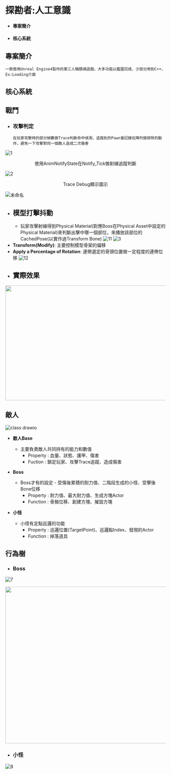 # 探勘者:人工意識
 - #### 專案簡介
 - #### 核心系統

## 專案簡介
    一款使用Unreal Engine4製作的第三人稱類魂遊戲，大多功能以藍圖完成，少部分用到C++，Ex:Loading介面
## 核心系統 
## 戰鬥

- ### 攻擊判定
      在玩家攻擊時的部分幀數做Trace判斷命中偵測，追蹤到的Pawn會記錄在陣列做排除的動作，避免一下攻擊對同一個敵人造成二次傷害

![1](https://user-images.githubusercontent.com/92261914/169288821-63445e1d-c1b6-4b99-9707-bea0d6e65669.png)
<p align="center">
  使用AnimNotifyState在Notify_Tick做射線追蹤判斷
</p>  

![2](https://user-images.githubusercontent.com/92261914/169289633-a035a640-874b-4d85-85f2-4f5e586b3ae4.png)
<p align="center">
  Trace Debug顯示圖示
</p>

![未命名](https://user-images.githubusercontent.com/92261914/169541840-1bf8d735-2540-49f1-b23b-ff5bb952c55b.png)

- ## 模型打擊抖動
  - 玩家攻擊射線得到Physical Material(對應Boss在Physical Asset中設定的Physical Material)來判斷出擊中哪一個部位，來播放該部位的CachedPose(以實作過Transform Bone)
![11](https://user-images.githubusercontent.com/92261914/169337069-84080e45-7693-4807-8969-4a3a9f92c730.png)
![3](https://user-images.githubusercontent.com/92261914/169292229-11c1729b-0556-4936-9c8a-67fe6a6a622a.png)
 - **Transform(Modify)**:
   主要控制模型骨架的偏移
 - **Apply a Percentage of Rotation**:
   連帶選定的骨頭位置做一定程度的連帶位移
![12](https://user-images.githubusercontent.com/92261914/169313210-52abd141-72a8-473c-a5e1-0bc0e3e48950.png)
- ## 實際效果
<p align="center">
  <img width="640" height="360" src="https://user-images.githubusercontent.com/92261914/169323349-9552c2f9-4db2-41a2-a0e1-48377d74ade9.gif">
</p>


## 敵人
![class drawio](https://user-images.githubusercontent.com/92261914/169532363-04c49354-ff19-42d0-922c-7460a738fa2b.png)
 - **敵人Base**
   - 主要負責敵人共同持有的能力和數值
      - Property : 血量、狀態、護甲、傷害
      - Fuction : 鎖定玩家、攻擊Trace追蹤、造成傷害

 - **Boss**
    - Boss才有的設定 - 受傷後累積的耐力值、二階段生成的小怪、受擊後Bone位移
      - Property : 耐力值、最大耐力值、生成方塊Actor
      - Function : 骨骼位移、創建方塊、摧毀方塊

 - **小怪**
    - 小怪有定點巡邏的功能
      - Property : 巡邏位置(TargetPoint)、巡邏點Index、發現的Actor
      - Function : 掉落道具

## 行為樹
 - ### Boss
![7](https://user-images.githubusercontent.com/92261914/169297080-c695cf94-cebc-46a5-b7d9-7039abef5ffc.png)
<p align="center">
  <img width="721" height="491" src="https://user-images.githubusercontent.com/92261914/169331793-f972341e-6878-4ad9-be45-9eeff88fd04a.png">
</p>

 - ### 小怪
![8](https://user-images.githubusercontent.com/92261914/169297260-fca2d295-48fc-4199-aa7e-dd8c25edb47d.png)

